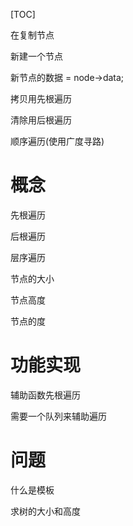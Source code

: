 [TOC]

在复制节点

新建一个节点

新节点的数据 = node->data;

拷贝用先根遍历

清除用后根遍历

顺序遍历(使用广度寻路)

# 概念

先根遍历

后根遍历

层序遍历

节点的大小

节点高度

节点的度

# 功能实现

辅助函数先根遍历

需要一个队列来辅助遍历



# 问题

什么是模板

求树的大小和高度